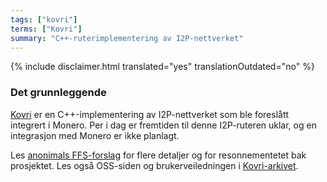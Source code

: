 ```yaml
---
tags: ["kovri"]
terms: ["Kovri"]
summary: "C++-ruterimplementering av I2P-nettverket"
---
```


{% include disclaimer.html translated="yes" translationOutdated="no" %}
### Det grunnleggende

[Kovri](https://gitlab.com/kovri-project/kovri/) er en C++-implementering av I2P-nettverket som ble foreslått integrert i Monero. Per i dag er fremtiden til denne I2P-ruteren uklar, og en integrasjon med Monero er ikke planlagt.

Les [anonimals FFS-forslag](https://forum.getmonero.org/9/work-in-progress/86967/anonimal-s-kovri-full-time-development-funding-thread) for flere detaljer og for resonnementetet bak prosjektet. Les også OSS-siden og brukerveiledningen i [Kovri-arkivet](https://gitlab.com/kovri-project/kovri/).